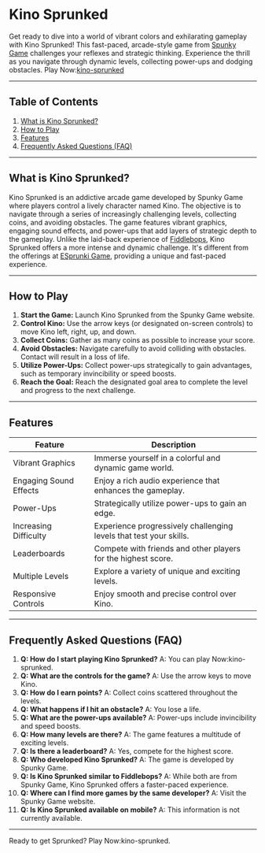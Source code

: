 # Kino Sprunked

Get ready to dive into a world of vibrant colors and exhilarating gameplay with Kino Sprunked! This fast-paced, arcade-style game from [Spunky Game](https://spunky.games) challenges your reflexes and strategic thinking.  Experience the thrill as you navigate through dynamic levels, collecting power-ups and dodging obstacles. Play Now:[kino-sprunked](https://spunky.games/kino-sprunked)

---

## Table of Contents

1. [What is Kino Sprunked?](#what-is-kino-sprunked)
2. [How to Play](#how-to-play)
3. [Features](#features)
4. [Frequently Asked Questions (FAQ)](#faq)

---

## What is Kino Sprunked? <a name="what-is-kino-sprunked"></a>

Kino Sprunked is an addictive arcade game developed by Spunky Game where players control a lively character named Kino.  The objective is to navigate through a series of increasingly challenging levels, collecting coins, and avoiding obstacles.  The game features vibrant graphics, engaging sound effects, and power-ups that add layers of strategic depth to the gameplay. Unlike the laid-back experience of [Fiddlebops](https://spunky.games/fiddlebops), Kino Sprunked offers a more intense and dynamic challenge.  It's different from the offerings at [ESprunki Game](https://esprunki.com/), providing a unique and fast-paced experience.


---

## How to Play <a name="how-to-play"></a>

1. **Start the Game:** Launch Kino Sprunked from the Spunky Game website.
2. **Control Kino:** Use the arrow keys (or designated on-screen controls) to move Kino left, right, up, and down.
3. **Collect Coins:** Gather as many coins as possible to increase your score.
4. **Avoid Obstacles:**  Navigate carefully to avoid colliding with obstacles. Contact will result in a loss of life.
5. **Utilize Power-Ups:** Collect power-ups strategically to gain advantages, such as temporary invincibility or speed boosts.
6. **Reach the Goal:** Reach the designated goal area to complete the level and progress to the next challenge.

---

## Features <a name="features"></a>

| Feature | Description |
|---|---|
| Vibrant Graphics | Immerse yourself in a colorful and dynamic game world. |
| Engaging Sound Effects | Enjoy a rich audio experience that enhances the gameplay. |
| Power-Ups | Strategically utilize power-ups to gain an edge. |
| Increasing Difficulty |  Experience progressively challenging levels that test your skills. |
| Leaderboards | Compete with friends and other players for the highest score. |
| Multiple Levels | Explore a variety of unique and exciting levels. |
| Responsive Controls |  Enjoy smooth and precise control over Kino. |


---

## Frequently Asked Questions (FAQ) <a name="faq"></a>

1. **Q: How do I start playing Kino Sprunked?**  A: You can play Now:kino-sprunked.
2. **Q: What are the controls for the game?** A: Use the arrow keys to move Kino.
3. **Q: How do I earn points?** A: Collect coins scattered throughout the levels.
4. **Q: What happens if I hit an obstacle?** A: You lose a life.
5. **Q: What are the power-ups available?** A: Power-ups include invincibility and speed boosts.
6. **Q: How many levels are there?** A: The game features a multitude of exciting levels.
7. **Q: Is there a leaderboard?** A: Yes, compete for the highest score.
8. **Q: Who developed Kino Sprunked?** A:  The game is developed by Spunky Game.
9. **Q:  Is Kino Sprunked similar to Fiddlebops?** A: While both are from Spunky Game, Kino Sprunked offers a faster-paced experience.
10. **Q: Where can I find more games by the same developer?** A: Visit the Spunky Game website.
11. **Q:  Is Kino Sprunked available on mobile?**  A:  This information is not currently available.


---

Ready to get Sprunked? Play Now:kino-sprunked.
